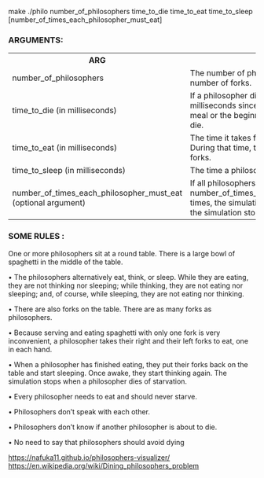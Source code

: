 make 
./philo number_of_philosophers time_to_die time_to_eat time_to_sleep [number_of_times_each_philosopher_must_eat]

<h3>ARGUMENTS:</h3>
<table>
<tr>
<th>ARG</th>
<th>DEF</th>
</tr>

<tr>
<td>number_of_philosophers</td> 
<td>The number of philosophers and also the number of forks.</td>
</tr>

<tr>
<td>time_to_die (in milliseconds)</td>
<td>If a philosopher didn’t start eating time_to_die milliseconds since the beginning of their last meal or the beginning of the simulation, they die.</td>
</tr>

<tr>
<td>time_to_eat (in milliseconds)</td>
<td>The time it takes for a philosopher to eat. During that time, they will need to hold two forks.</td>
</tr>

<tr>
<td>time_to_sleep (in milliseconds)</td> 
<td>The time a philosopher will spend sleeping.</td>
</tr>

<tr>
<td>number_of_times_each_philosopher_must_eat (optional argument)</td> 
<td>If all philosophers have eaten at least number_of_times_each_philosopher_must_eat times, the simulation stops. If not specified, the simulation stops when a philosopher dies.</td>
</tr>
</table>

<h3>SOME RULES :</h3>
One or more philosophers sit at a round table.
There is a large bowl of spaghetti in the middle of the table.

• The philosophers alternatively eat, think, or sleep.
While they are eating, they are not thinking nor sleeping;
while thinking, they are not eating nor sleeping;
and, of course, while sleeping, they are not eating nor thinking.

• There are also forks on the table. There are as many forks as philosophers.

• Because serving and eating spaghetti with only one fork is very inconvenient, a
philosopher takes their right and their left forks to eat, one in each hand.

• When a philosopher has finished eating, they put their forks back on the table and
start sleeping. Once awake, they start thinking again. The simulation stops when
a philosopher dies of starvation.

• Every philosopher needs to eat and should never starve.

• Philosophers don’t speak with each other.

• Philosophers don’t know if another philosopher is about to die.

• No need to say that philosophers should avoid dying

https://nafuka11.github.io/philosophers-visualizer/
https://en.wikipedia.org/wiki/Dining_philosophers_problem
